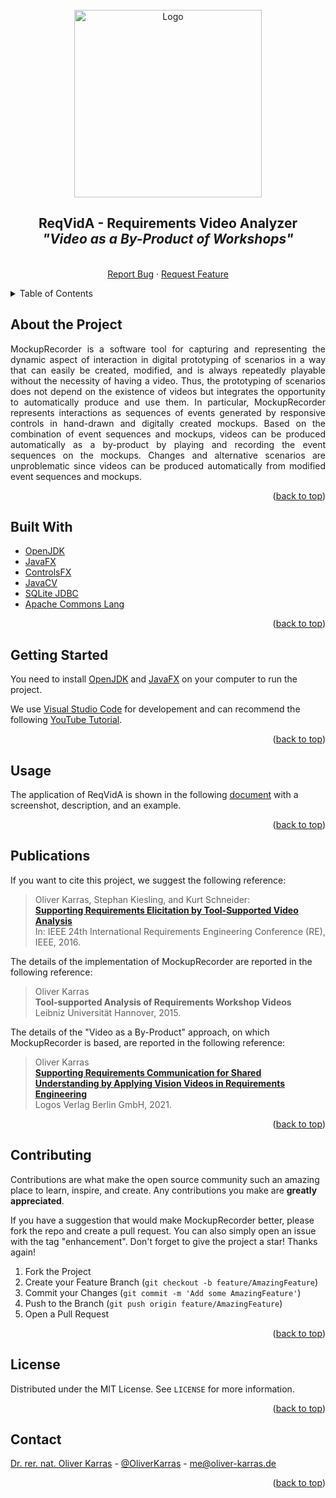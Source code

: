 <!-- PROJECT SHIELDS -->
<!--
*** I'm using markdown "reference style" links for readability.
*** Reference links are enclosed in brackets [ ] instead of parentheses ( ).
*** See the bottom of this document for the declaration of the reference variables
*** for contributors-url, forks-url, etc. This is an optional, concise syntax you may use.
*** https://www.markdownguide.org/basic-syntax/#reference-style-links
-->
<!--[![Twitter][twitter-shield]][twitter-url]
[![LinkedIn][linkedin-shield]][linkedin-url]
-->

<!-- PROJECT LOGO -->
<br />
<div align="center">
  <a href="https://github.com/okarras/ReqVidA">
    <img src="src/application/images/logo.png" alt="Logo" width="300" height="300">
  </a>

<h2 align="center">ReqVidA - Requirements Video Analyzer<br/>
<i>"Video as a By-Product of Workshops"</i></h2>

  <p align="center">
  <br />
    <!--<a href="https://github.com/okarras/ReqVidA">View Demo</a>
    ·-->
    <a href="https://github.com/okarras/ReqVidA/issues">Report Bug</a>
    ·
    <a href="https://github.com/okarras/ReqVidA/issues">Request Feature</a>
  </p>
</div>

<!-- TABLE OF CONTENTS -->
<details>
  <summary>Table of Contents</summary>
  <ol>
    <li><a href="#about-the-project">About the Project</a></li>
    <li><a href="#built-with">Built With</a></li>
    <li><a href="#getting-started">Getting Started</a></li>
    <li><a href="#usage">Usage</a></li>
    <li><a href="#publications">Publications</a></li>
    <li><a href="#contributing">Contributing</a></li>
    <li><a href="#license">License</a></li>
    <li><a href="#contact">Contact</a></li>
  </ol>
</details>

<!-- ABOUT THE PROJECT -->
## About the Project

<!--[![Product Name Screen Shot][product-screenshot]](https://github.com/okarras/ContiVQAExp)-->

<p align="justify">
    MockupRecorder is a software tool for capturing and representing the dynamic aspect of interaction in digital prototyping of scenarios in a way that can easily be created, modified, and is always repeatedly playable without the necessity of having a video. Thus, the prototyping of scenarios does not depend on the existence of videos but integrates the opportunity to automatically produce and use them. In particular, MockupRecorder represents interactions as sequences of events generated by responsive controls in hand-drawn and digitally created mockups. Based on the combination of event sequences and mockups, videos can be produced automatically as a by-product by playing and recording the event sequences on the mockups. Changes and alternative scenarios are unproblematic since videos can be produced automatically from modified event sequences and mockups. 
</p>

<p align="right">(<a href="#top">back to top</a>)</p>

<!-- BUILT WITH -->
## Built With

* [OpenJDK](https://openjdk.java.net/)
* [JavaFX](https://openjfx.io/)
* [ControlsFX](https://github.com/controlsfx/controlsfx)
* [JavaCV](https://github.com/bytedeco/javacv)
* [SQLite JDBC](https://github.com/xerial/sqlite-jdbc)
* [Apache Commons Lang](https://github.com/apache/commons-lang)

<p align="right">(<a href="#top">back to top</a>)</p>

<!-- GETTING STARTED -->
## Getting Started
You need to install [OpenJDK](https://openjdk.java.net/) and [JavaFX](https://openjfx.io/) on your computer to run the project.

We use [Visual Studio Code](https://code.visualstudio.com/) for developement and can recommend the following [YouTube Tutorial](https://www.youtube.com/watch?v=H67COH9F718).

<p align="right">(<a href="#top">back to top</a>)</p>

<!-- USAGE EXAMPLES -->
## Usage
The application of ReqVidA is shown in the following [document](example/README.md) with a screenshot, description, and an example.

<p align="right">(<a href="#top">back to top</a>)</p>

<!-- PUBLICATIONS -->
## Publications

If you want to cite this project, we suggest the following reference:

>Oliver Karras, Stephan Kiesling, and Kurt Schneider:<br/>
>[__Supporting Requirements Elicitation by Tool-Supported Video Analysis__](https://ieeexplore.ieee.org/abstract/document/7765520)<br/>
>In: IEEE 24th International Requirements Engineering Conference (RE), IEEE, 2016.

The details of the implementation of MockupRecorder are reported in the following reference:

>Oliver Karras<br/>
>__Tool-supported Analysis of Requirements Workshop Videos__<br/>
>Leibniz Universität Hannover, 2015.

The details of the "Video as a By-Product" approach, on which MockupRecorder is based, are reported in the following reference:

>Oliver Karras<br/>
>[__Supporting Requirements Communication for Shared Understanding by Applying Vision Videos in Requirements Engineering__](https://books.google.de/books?id=sEoyEAAAQBAJ&printsec=frontcover&hl=de#v=onepage&q&f=false)<br/>
>Logos Verlag Berlin GmbH, 2021.

<p align="right">(<a href="#top">back to top</a>)</p>

<!-- CONTRIBUTING -->
## Contributing

Contributions are what make the open source community such an amazing place to learn, inspire, and create. Any contributions you make are **greatly appreciated**.

If you have a suggestion that would make MockupRecorder better, please fork the repo and create a pull request. You can also simply open an issue with the tag "enhancement".
Don't forget to give the project a star! Thanks again!

1. Fork the Project
2. Create your Feature Branch (`git checkout -b feature/AmazingFeature`)
3. Commit your Changes (`git commit -m 'Add some AmazingFeature'`)
4. Push to the Branch (`git push origin feature/AmazingFeature`)
5. Open a Pull Request

<p align="right">(<a href="#top">back to top</a>)</p>

<!-- LICENSE -->
## License

Distributed under the MIT License. See `LICENSE` for more information.

<p align="right">(<a href="#top">back to top</a>)</p>

<!-- CONTACT -->
## Contact

[Dr. rer. nat. Oliver Karras](https://www.oliver-karras.de) - [@OliverKarras](https://twitter.com/OliverKarras) - me@oliver-karras.de

<p align="right">(<a href="#top">back to top</a>)</p>
